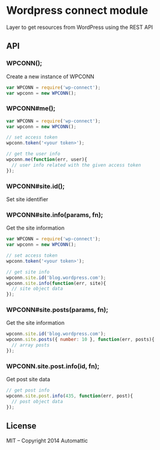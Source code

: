 
# Wordpress connect module

  Layer to get resources from WordPress using the REST API

## API

### WPCONN();

Create a new instance of WPCONN

```js
var WPCONN = require('wp-connect');
var wpconn = new WPCONN();
```

### WPCONN#me();

```js
var WPCONN = require('wp-connect');
var wpconn = new WPCONN();

// set access token
wpconn.token('<your token>');

// get the user info
wpconn.me(function(err, user){
  // user info related with the given access token
});
```

### WPCONN#site.id(<id>);

Set site identifier

### WPCONN#site.info(params, fn);

Get the site information

```js
var WPCONN = require('wp-connect');
var wpconn = new WPCONN();

// set access token
wpconn.token('<your token>');

// get site info
wpconn.site.id('blog.wordpress.com');
wpconn.site.info(function(err, site){
  // site object data
});
```

### WPCONN#site.posts(params, fn);

Get the site information

```js
wpconn.site.id('blog.wordpress.com');
wpconn.site.posts({ number: 10 }, function(err, posts){
  // array posts
});
```

### WPCONN.site.post.info(id, fn);

Get post site data

```js
// get post info
wpconn.site.post.info(435, function(err, post){
  // post object data
});
```

## License

MIT – Copyright 2014 Automattic
